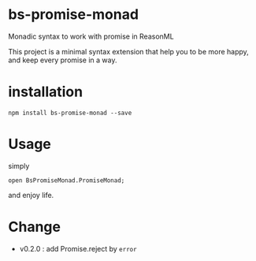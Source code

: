 # bs-promise-monad
Monadic syntax to work with promise in ReasonML

This project is a minimal syntax extension that help you to be more happy, and keep every promise in a way.

# installation

`npm install bs-promise-monad --save`

# Usage

simply 

`open BsPromiseMonad.PromiseMonad;`

and enjoy life.

# Change

- v0.2.0 : add Promise.reject by `error`